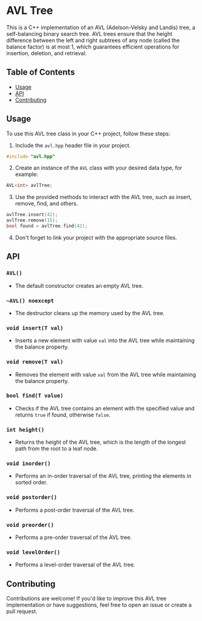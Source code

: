 # AVL Tree

This is a C++ implementation of an AVL (Adelson-Velsky and Landis) tree, a self-balancing binary search tree. AVL trees ensure that the height difference between the left and right subtrees of any node (called the balance factor) is at most 1, which guarantees efficient operations for insertion, deletion, and retrieval.

## Table of Contents

- [Usage](#usage)
- [API](#api)
- [Contributing](#contributing)

## Usage

To use this AVL tree class in your C++ project, follow these steps:

1. Include the `avl.hpp` header file in your project.

```cpp
#include "avl.hpp"
```
2. Create an instance of the `AVL` class with your desired data type, for example:
```cpp
AVL<int> avlTree;
```

3. Use the provided methods to interact with the AVL tree, such as insert, remove, find, and others.
```cpp
avlTree.insert(42);
avlTree.remove(15);
bool found = avlTree.find(42);
```
4. Don't forget to link your project with the appropriate source files.



## API

### `AVL()`

- The default constructor creates an empty AVL tree.

### `~AVL() noexcept`

- The destructor cleans up the memory used by the AVL tree.

### `void insert(T val)`

- Inserts a new element with value `val` into the AVL tree while maintaining the balance property.

### `void remove(T val)`

- Removes the element with value `val` from the AVL tree while maintaining the balance property.

### `bool find(T value)`

- Checks if the AVL tree contains an element with the specified value and returns `true` if found, otherwise `false`.

### `int height()`

- Returns the height of the AVL tree, which is the length of the longest path from the root to a leaf node.

### `void inorder()`

- Performs an in-order traversal of the AVL tree, printing the elements in sorted order.

### `void postorder()`

- Performs a post-order traversal of the AVL tree.

### `void preorder()`

- Performs a pre-order traversal of the AVL tree.

### `void levelOrder()`

- Performs a level-order traversal of the AVL tree.


## Contributing

Contributions are welcome! If you'd like to improve this AVL tree implementation or have suggestions, feel free to open an issue or create a pull request.

